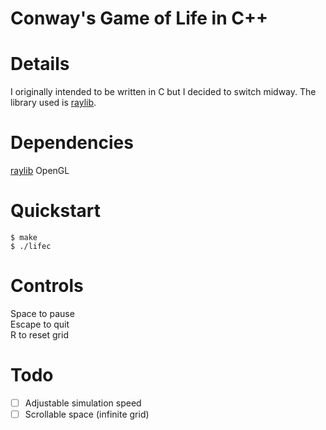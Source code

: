 # Conway's Game of Life in C++

# Details
I originally intended to be written in C but I decided to switch midway. The library used is [raylib](https://raylib.com).

# Dependencies
[raylib](https://raylib.com)
OpenGL

# Quickstart

```
$ make
$ ./lifec
```

# Controls
Space to pause  
Escape to quit  
R to reset grid 

# Todo
 - [ ] Adjustable simulation speed
 - [ ] Scrollable space (infinite grid)

